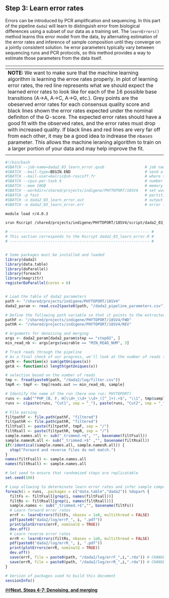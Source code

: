 ## **Step 3: Learn error rates**
Errors can be introduced by PCR amplification and sequencing. In this part of the pipeline `dada2` will learn to distinguish error from biological differences using a subset of our data as a training set. The `learnErrors()` method learns this error model from the data, by alternating estimation of the error rates and inference of sample composition until they converge on a jointly consistent solution. he error parameters typically vary between sequencing runs and PCR protocols, so this method provides a way to estimate those parameters from the data itself.

| <span> |
| :------------------------------------------------------------------------------------------------------------ |
| **NOTE:** We want to make sure that the machine learning algorithm is learning the erroe rates properly. In plot of learning error rates, the red line represents what we should expect the learned error rates to look like for each of the 16 possible base transitions (A->A, A->C, A->G, etc.). Grey points are the obeserved error rates for each consensus quality score and black lines shown the error rates expected under the nominal definiton of the Q-score. The expected error rates should have a good fit with the observed rates, and the error rates must drop with increased quality. If black lines and red lines are very far off from each other, it may be a good idea to indrease the `nbases` parameter. This allows the machine leraning algorithm to train on a larger portion of your data and may help improve the fit. |
| <span> |

```bash
#!/bin/bash
#SBATCH --job-name=dada2_03_learn_error.qsub                  # job name
#SBATCH --mail-type=BEGIN,END                                 # send a mail at the begining/end of job
#SBATCH --mail-user=balric@sb-roscoff.fr                      # where to send mail
#SBATCH --cpus-per-task 6                                     # number of CPUs required per task
#SBATCH --mem 10GB                                            # memory per processor
#SBATCH --workdir=/shared/projects/indigene/PHYTOPORT/18SV4   # set working directory
#SBATCH -p fast                                               # partition
#SBATCH -o dada2_03_learn_error.out                           # output file
#SBATCH -e dada2_03_learn_error.err                           # error file

module load r/4.0.3

srun Rscript /shared/projects/indigene/PHYTOPORT/18SV4/script/dada2_03_learn_error.R
```

```r
# -------------------------------------------------------------- #
# This section corresponds to the Rscript dada2_03_learn_error.R #
# -------------------------------------------------------------- #


# Some packages must be installed and loaded
library(dada2)
library(data.table)
library(doParallel)
library(foreach)
library(magrittr)
registerDoParallel(cores = 6)


# Load the table of dada2 parameters
path <- "/shared/projects/indigene/PHYTOPORT/18SV4"
dada2_param <- read.csv2(paste0(path, "/dada2_pipeline_parameters.csv"), header = TRUE, stringsAsFactors = FALSE)

# Define the following path variable so that it points to the extracted directory
pathF <- "/shared/projects/indigene/PHYTOPORT/18SV4/FWD" 
pathR <- "/shared/projects/indigene/PHYTOPORT/18SV4/REV"

# Arguments for denoising and merging
args <- dada2_param[dada2_param$step == "step02", ]
min_read_nb <- args[args$vairable == "MIN_READ_NUM", 3]

# Track reads through the pipeline
# As a final check of our progress, we'll look at the number of reads that made it through each step in the pipeline
getN <- function(x) sum(getUniques(x))
getA <- function(x) length(getUniques(x))

# selection based on the number of reads
tmp <- fread(paste0(path, "/dada2/log/filter.csv"))
tmpR <- tmpF <- tmp[reads.out >= min_read_nb, sample]

# Identify the name of the run (here one run: PHYTOPORT)
runs <- sub("^PHP_[B, F, H]\\d+_\\d+_\\d+_([^_]+).+$", "\\1", tmp$sample) %>% unique
runs <- c(paste(runs, "Cut1", sep = "_"), paste(runs, "Cut2", sep = "_"))

# File parsing
filtpathF <- file.path(pathF, "filtered") 
filtpathR <- file.path(pathR, "filtered")
filtFsall <- paste(filtpathF, tmpF, sep = "/")
filtRsall <- paste(filtpathR, tmpR, sep = "/")
sample.names.all <- sub("_trimmed.+$", "", basename(filtFsall))
sample.namesR.all <- sub("_trimmed.+$" ,"", basename(filtRsall))
if(!identical(sample.names.all, sample.namesR.all)) {
  stop("Forward and reverse files do not match.")
}
names(filtFsall) <- sample.names.all
names(filtRsall) <- sample.names.all

# Set seed to ensure that randomized steps are replicatable
set.seed(100)

# Loop allowing to determinate learn error rates and infer sample composition
foreach(i = runs, .packages = c("data.table","dada2")) %dopar% {
  filtFs <- filtFsall[grep(i, names(filtFsall))]
  filtRs <- filtRsall[grep(i, names(filtRsall))]
  sample.names <- sub("_trimmed.+$","", basename(filtFs))
  # Learn forward error rates
  errF <- learnErrors(filtFs, nbases = 1e8, multithread = FALSE)
  pdf(paste0("dada2/log/errF_", i, ".pdf"))
  print(plotErrors(errF, nominalQ = TRUE))
  dev.off()
  # Learn reverse error rates
  errR <- learnErrors(filtRs, nbases = 1e8, multithread = FALSE)
  pdf(paste0("dada2/log/errR_", i, ".pdf"))
  print(plotErrors(errR, nominalQ = TRUE))
  dev.off()
  save(errF, file = paste0(path, "/dada2/log/errF_",i,".rda")) # CHANGE ME to where you want sequence table saved
  save(errR, file = paste0(path, "/dada2/log/errR_",i,".rda")) # CHANGE ME to where you want sequence table saved
}

# Version of packages used to build this document
sessionInfo()
```

[##**Next, Steps 4-7: Denoising, and merging**](https://github.com/benalric/Metab_pipeline_v2/tree/main/src/dada2_denoising_merging.md)
